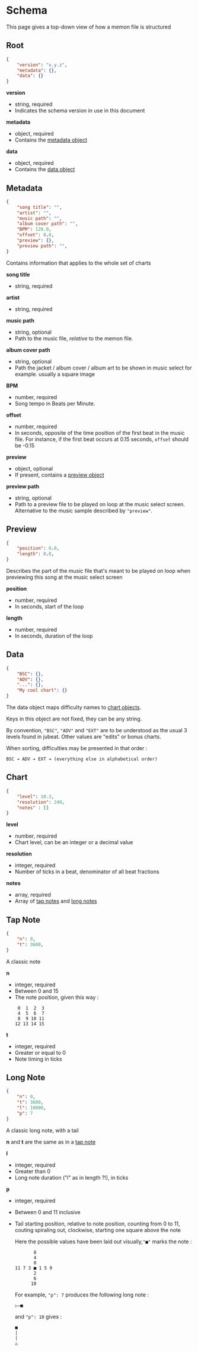 # Schema
This page gives a top-down view of how a memon file is structured


## Root

```json
{
    "version": "x.y.z",
    "metadata": {},
    "data": {}
}
```

**version**
- string, required
- Indicates the schema version in use in this document

**metadata**
- object, required
- Contains the [metadata object](#metadata)

**data**
- object, required
- Contains the [data object](#data)


## Metadata

```json
{
    "song title": "",
    "artist": "",
    "music path": "",
    "album cover path": "",
    "BPM": 120.0,
    "offset": 0.0,
    "preview": {},
    "preview path": "",
}
```
Contains information that applies to the whole set of charts

**song title**
- string, required

**artist**
- string, required

**music path**
- string, optional
- Path to the music file, *relative* to the memon file.
    
**album cover path**
- string, optional
- Path the jacket / album cover / album art to be shown in music select for example. usually a square image

**BPM**
- number, required
- Song tempo in Beats per Minute.

**offset**
- number, required
- In seconds, opposite of the time position of the first beat in the music file. For instance, if the first beat occurs at 0.15 seconds, `offset̀` should be -0.15

**preview**
- object, optional
- If present, contains a [preview object](#preview)

**preview path**
- string, optional
- Path to a preview file to be played on loop at the music select screen. Alternative to the music sample described by `"preview"`.


## Preview

```json
{
    "position": 0.0,
    "length": 0.0,
}
```

Describes the part of the music file that's meant to be played on loop when previewing this song at the music select screen

**position**
- number, required
- In seconds, start of the loop

**length**
- number, required
- In seconds, duration of the loop


## Data

```json
{
    "BSC": {},
    "ADV": {},
    "...": {},
    "My cool chart": {}
}
```

The data object maps difficulty names to [chart objects](#chart).

Keys in this object are not fixed, they can be any string.

By convention, `"BSC"`, `"ADV"` and `"EXT"` are to be understood as the usual 3 levels found in jubeat. Other values are "edits" or bonus charts.

When sorting, difficulties may be presented in that order :

    BSC ➔ ADV ➔ EXT ➔ (everything else in alphabetical order)


## Chart

```json
{
    "level": 10.3,
    "resolution": 240,
    "notes" : []
}
```

**level**
- number, required
- Chart level, can be an integer or a decimal value

**resolution**
- integer, required
- Number of ticks in a beat, denominator of all beat fractions

**notes**
- array, required
- Array of [tap notes](#tap-note) and [long notes](#long-note)


## Tap Note

```json
{
    "n": 0,
    "t": 3600,
}
```

A classic note

**n**
- integer, required
- Between 0 and 15
- The note position, given this way :
  ```
   0  1  2  3
   4  5  6  7
   8  9 10 11
  12 13 14 15
  ```

**t**
- integer, required
- Greater or equal to 0
- Note timing in ticks


## Long Note

```json
{
    "n": 0,
    "t": 3600,
    "l": 10000,
    "p": 7
}
```

A classic long note, with a tail

**n** and **t** are the same as in a [tap note](#tap-note)

**l**
- integer, required
- Greater than 0
- Long note duration ("l" as in length ?!), in ticks

**p**
- integer, required
- Between 0 and 11 inclusive
- Tail starting position, relative to note position, counting from 0 to 11, couting spiraling out, clockwise, starting one square above the note

  Here the possible values have been laid out visually,`"■"` marks the note :
  ```
         8
         4
         0
  11 7 3 ■ 1 5 9
         2
         6
        10
  ```

  For example, `"p": 7` produces the following long note :
  ```
  ▷—■
  ```

  and `"p": 10` gives :
  ```
  ■
  |
  |
  △
  ```
